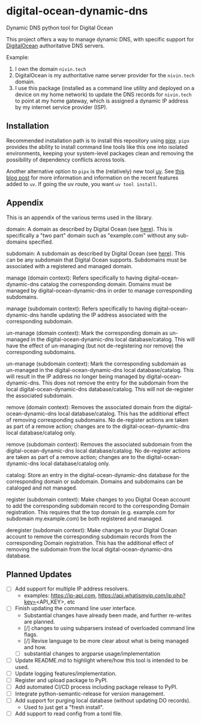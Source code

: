 # digital-ocean-dynamic-dns

<!-- Pytest Coverage Comment:Begin -->
<!-- Pytest Coverage Comment:End -->

Dynamic DNS python tool for Digital Ocean

This project offers a way to manage dynamic DNS, with specific support for [DigitalOcean](https://www.digitalocean.com/) authoritative DNS servers.

Example:

1. I own the domain `nivin.tech`
1. DigitalOcean is my authoritative name server provider for the `nivin.tech` domain.
1. I use this package (installed as a command line utility and deployed on a device on my home network) to update the DNS records for `nivin.tech` to point at my home gateway, which is assigned a dynamic IP address by my internet service provider (ISP).

## Installation

Recommended installation path is to install this repository using [pipx](https://github.com/pypa/pipx). `pipx` provides the ability to install command line tools like this one into isolated environments, keeping your system-level packages clean and removing the possibility of dependency conflicts across tools.

Another alternative option to `pipx` is the (relatively) new tool [uv](https://github.com/astral-sh/uv). See [this blog post](https://astral.sh/blog/uv-unified-python-packaging) for more information and information on the recent features added to `uv`. If going the uv route, you want `uv tool install`.

## Appendix

This is an appendix of the various terms used in the library.

domain: A domain as described by Digital Ocean (see [here](https://docs.digitalocean.com/products/networking/dns/getting-started/quickstart/)).
This is specifically a "two part" domain such as "example.com" without any sub-domains specified.

subdomain: A subdomain as described by Digital Ocean (see [here](https://docs.digitalocean.com/products/networking/dns/how-to/add-subdomain/)).
This can be any subdomain that Digital Ocean supports.
Subdomains must be associated with a registered and managed domain.

manage (domain context): Refers specifically to having digital-ocean-dynamic-dns catalog the corresponding domain.
Domains must be managed by digital-ocean-dynamic-dns in order to manage corresponding subdomains.

manage (subdomain context): Refers specifically to having digital-ocean-dynamic-dns handle updating the IP address associated with the corresponding subdomain.

un-manage (domain context): Mark the corresponding domain as un-managed in the digital-ocean-dynamic-dns local database/catalog.
This will have the effect of un-managing (but not de-registering nor remove) the corresponding subdomains.

un-manage (subdomain context): Mark the corresponding subdomain as un-managed in the digital-ocean-dynamic-dns local database/catalog.
This will result in the IP address no longer being managed by digital-ocean-dynamic-dns.
This does not remove the entry for the subdomain from the local digital-ocean-dynamic-dns database/catalog.
This will not de-register the associated subdomain.

remove (domain context): Removes the associated domain from the digital-ocean-dynamic-dns local database/catalog.
This has the additional effect of removing corresponding subdomains.
No de-register actions are taken as part of a remove action; changes are to the digital-ocean-dynamic-dns local database/catalog only.

remove (subdomain context): Removes the associated subdomain from the digital-ocean-dynamic-dns local database/catalog.
No de-register actions are taken as part of a remove action; changes are to the digital-ocean-dynamic-dns local database/catalog only.

catalog: Store an entry in the digital-ocean-dynamic-dns database for the corresponding domain or subdomain.
Domains and subdomains can be cataloged and not managed.

register (subdomain context): Make changes to you Digital Ocean account to add the corresponding subdomain record to the corresponding Domain registration.
This requires that the top domain (e.g. example.com for subdomain my.example.com) be both registered and managed.

deregister (subdomain context): Make changes to your Digital Ocean account to remove the corresponding subdomain records from the corresponding Domain registration.
This has the additional effect of removing the subdomain from the local digital-ocean-dynamic-dns database.

## Planned Updates

- [ ] Add support for multiple IP address resolvers.
  - examples: https://ip-api.com, https://api.whatismyip.com/ip.php?key=<API_KEY>, etc
- [ ] Finish updating the command line user interface.
  - Substantial changes have already been made, and further re-writes are planned.
  - [/] changes to using subparsers instead of overloaded command line flags.
  - [/] Revise language to be more clear about what is being managed and how.
  - [ ] substantial changes to argparse usage/implementation
- [ ] Update README.md to highlight where/how this tool is intended to be used.
- [ ] Update logging features/implementation.
- [ ] Register and upload package to PyPI.
- [ ] Add automated CI/CD process including package release to PyPI.
- [ ] Integrate python-semantic-release for version management.
- [ ] Add support for purging local database (without updating DO records).
  - Used to just get a "fresh install".
- [ ] Add support to read config from a toml file.
